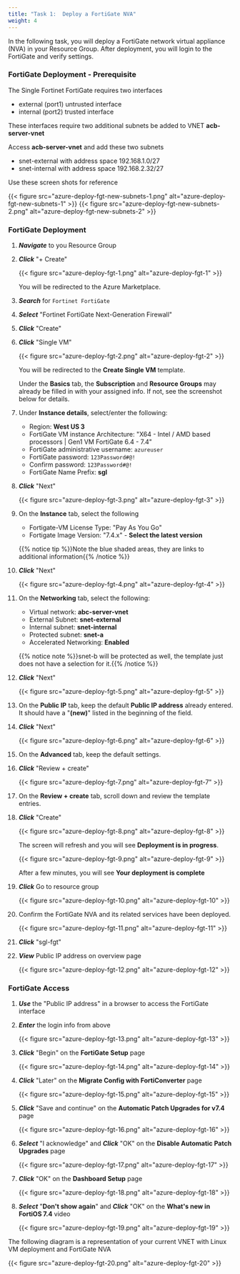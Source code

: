 ```yaml
---
title: "Task 1:  Deploy a FortiGate NVA"
weight: 4
---
```


In the following task, you will deploy a FortiGate network virtual appliance (NVA) in your Resource Group.  After deployment, you will login to the FortiGate and verify settings.

### FortiGate Deployment - Prerequisite

The Single Fortinet FortiGate requires two interfaces

- external (port1) untrusted interface
- internal (port2) trusted interface

These interfaces require two additional subnets be added to VNET **acb-server-vnet**

Access **acb-server-vnet** and add these two subnets

- snet-external with address space 192.168.1.0/27
- snet-internal with address space 192.168.2.32/27

Use these screen shots for reference

{{< figure src="azure-deploy-fgt-new-subnets-1.png" alt="azure-deploy-fgt-new-subnets-1" >}}
{{< figure src="azure-deploy-fgt-new-subnets-2.png" alt="azure-deploy-fgt-new-subnets-2" >}}

### FortiGate Deployment

1. ***Navigate*** to you Resource Group
1. ***Click*** "+ Create"

    {{< figure src="azure-deploy-fgt-1.png" alt="azure-deploy-fgt-1" >}}

    You will be redirected to the Azure Marketplace.

1. ***Search*** for `Fortinet FortiGate`
1. ***Select*** "Fortinet FortiGate Next-Generation Firewall" 
1. ***Click*** "Create"
1. ***Click*** "Single VM"

    {{< figure src="azure-deploy-fgt-2.png" alt="azure-deploy-fgt-2" >}}

    You will be redirected to the **Create Single VM** template.

    Under the **Basics** tab, the **Subscription** and **Resource Groups** may already be filled in with your assigned info. If not, see the screenshot below for details.

1. Under **Instance details**, select/enter the following:

    - Region:  **West US 3**  
    - FortiGate VM instance Architecture: "X64 - Intel / AMD based processors | Gen1 VM FortiGate 6.4 - 7.4"
    - FortiGate administrative username:  `azureuser`
    - FortiGate password: `123Password#@!`
    - Confirm password:  `123Password#@!`
    - FortiGate Name Prefix:  **sgl**

1. ***Click*** "Next"

    {{< figure src="azure-deploy-fgt-3.png" alt="azure-deploy-fgt-3" >}}

1. On the **Instance** tab, select the following

    - Fortigate-VM License Type: "Pay As You Go"
    - Fortigate Image Version: "7.4.x" - **Select the latest version**

    {{% notice tip %}}Note the blue shaded areas, they are links to additional information{{% /notice %}}

1. ***Click*** "Next"

    {{< figure src="azure-deploy-fgt-4.png" alt="azure-deploy-fgt-4" >}}

1. On the **Networking** tab, select the following:

    - Virtual network:  **abc-server-vnet**
    - External Subnet:  **snet-external**
    - Internal subnet:  **snet-internal**
    - Protected subnet: **snet-a**
    - Accelerated Networking:  **Enabled**

    {{% notice note %}}snet-b will be protected as well, the template just does not have a selection for it.{{% /notice %}}

1. ***Click*** "Next"

    {{< figure src="azure-deploy-fgt-5.png" alt="azure-deploy-fgt-5" >}}

1. On the **Public IP** tab, keep the default **Public IP address** already entered.  It should have a "**(new)**" listed in the beginning of the field.

1. ***Click*** "Next"

    {{< figure src="azure-deploy-fgt-6.png" alt="azure-deploy-fgt-6" >}}

1. On the **Advanced** tab, keep the default settings.

1. ***Click*** "Review + create"

    {{< figure src="azure-deploy-fgt-7.png" alt="azure-deploy-fgt-7" >}}

1. On the **Review + create** tab, scroll down and review the template entries.

1. ***Click*** "Create"

    {{< figure src="azure-deploy-fgt-8.png" alt="azure-deploy-fgt-8" >}}

    The screen will refresh and you will see **Deployment is in progress**.

    {{< figure src="azure-deploy-fgt-9.png" alt="azure-deploy-fgt-9" >}}

    After a few minutes, you will see **Your deployment is complete**

1. ***Click*** Go to resource group

    {{< figure src="azure-deploy-fgt-10.png" alt="azure-deploy-fgt-10" >}}

1. Confirm the FortiGate NVA and its related services have been deployed.

    {{< figure src="azure-deploy-fgt-11.png" alt="azure-deploy-fgt-11" >}}

1. ***Click*** "sgl-fgt"

1. ***View*** Public IP address on overview page

    {{< figure src="azure-deploy-fgt-12.png" alt="azure-deploy-fgt-12" >}}

### FortiGate Access

1. ***Use*** the "Public IP address" in a browser to access the FortiGate interface

1. ***Enter*** the login info from above

    {{< figure src="azure-deploy-fgt-13.png" alt="azure-deploy-fgt-13" >}}

1. ***Click*** "Begin" on the **FortiGate Setup** page

    {{< figure src="azure-deploy-fgt-14.png" alt="azure-deploy-fgt-14" >}}

1. ***Click*** "Later" on the **Migrate Config with FortiConverter** page

    {{< figure src="azure-deploy-fgt-15.png" alt="azure-deploy-fgt-15" >}}

1. ***Click*** "Save and continue" on the **Automatic Patch Upgrades for v7.4** page

    {{< figure src="azure-deploy-fgt-16.png" alt="azure-deploy-fgt-16" >}}

1. ***Select*** "I acknowledge" and ***Click*** "OK" on the **Disable Automatic Patch Upgrades** page

   {{< figure src="azure-deploy-fgt-17.png" alt="azure-deploy-fgt-17" >}}

1. ***Click*** "OK" on the **Dashboard Setup** page

    {{< figure src="azure-deploy-fgt-18.png" alt="azure-deploy-fgt-18" >}}

1. ***Select*** "**Don't show again**" and ***Click*** "OK" on the **What's new in FortiOS 7.4** video

    {{< figure src="azure-deploy-fgt-19.png" alt="azure-deploy-fgt-19" >}}

The following diagram is a representation of your current VNET with Linux VM deployment and FortiGate NVA

{{< figure src="azure-deploy-fgt-20.png" alt="azure-deploy-fgt-20" >}}
